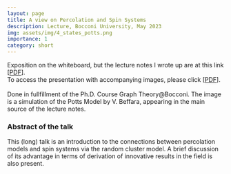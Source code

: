 ```yaml
---
layout: page
title: A view on Percolation and Spin Systems
description: Lecture, Bocconi University, May 2023
img: assets/img/4_states_potts.png
importance: 1
category: short
---
```


Exposition on the whiteboard, but the lecture notes I wrote up are at this link \[[PDF](https://simonegiancola09.github.io/assets/pdf/percolation_lecture.pdf)\]. 
<br/>
To access the presentation with accompanying images, please click \[[PDF](http://simonegiancola09.github.io/assets/pdf/percolation_lecture_presentation.pdf)\].  
<br/>
Done in fullfillment of the Ph.D. Course Graph Theory@Bocconi. 
The image is a simulation of the Potts Model by V. Beffara, appearing in the main source of the lecture notes. 

### Abstract of the talk
This (long) talk is an introduction to the connections between percolation models and spin systems via the random cluster model.
A brief discussion of its advantage in terms of derivation of innovative results in the field is also present. 